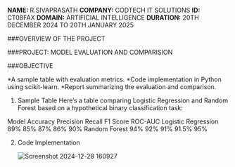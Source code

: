 **NAME:** R.SIVAPRASATH
**COMPANY:** CODTECH IT SOLUTIONS 
**ID:** CT08FAX
**DOMAIN:** ARTIFICIAL INTELLIGENCE
**DURATION:** 20TH DECEMBER 2024 TO 20TH JANUARY 2025

###OVERVIEW OF THE PROJECT

###PROJECT: MODEL EVALUATION AND COMPARISION

###OBJECTIVE

*A sample table with evaluation metrics.
*Code implementation in Python using scikit-learn.
*Report summarizing the evaluation and comparison.

1. Sample Table
Here’s a table comparing Logistic Regression and Random Forest based on a hypothetical binary classification task:


Model       	      Accuracy	      Precision	     Recall	     F1 Score	     ROC-AUC
Logistic Regression	89%	            85%	           87%	       86%	         90%
Random Forest	      94%	            92%	           91%	       91.5%	       95%

2. Code Implementation

   ![Screenshot 2024-12-28 160927](https://github.com/user-attachments/assets/4d0dd259-7443-488f-8c83-9af960804d9c)

